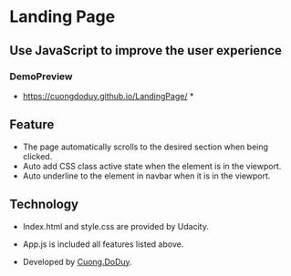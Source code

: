 # Landing Page
## Use JavaScript to improve the user experience
### DemoPreview
* https://cuongdoduy.github.io/LandingPage/ * 
## Feature
* The page automatically scrolls to the desired section when being clicked.
* Auto add CSS class active state when the element is in the viewport.
* Auto underline to the element in navbar when it is in the viewport.
## Technology
* Index.html and style.css are provided by Udacity.
* App.js is included all features listed above.
* Developed by [Cuong.DoDuy].

    [Cuong.DoDuy]: <https://github.com/cuongdoduy>

